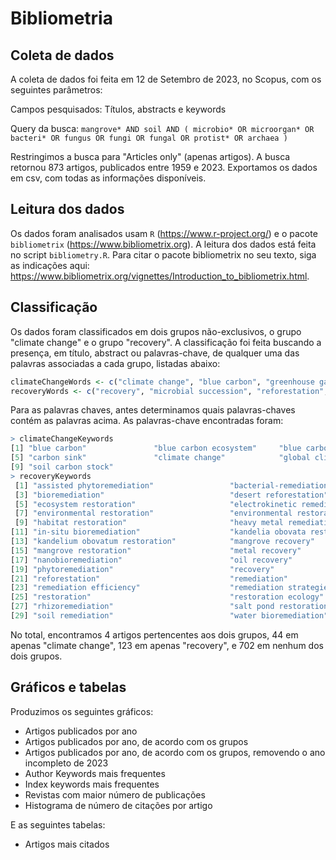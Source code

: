 # Bibliometria

## Coleta de dados

A coleta de dados foi feita em 12 de Setembro de 2023, no Scopus, com os seguintes parâmetros:

Campos pesquisados: Títulos, abstracts e keywords

Query da busca:
`mangrove* AND soil AND ( microbio* OR microorgan* OR bacteri* OR fungus OR fungi OR fungal OR protist* OR archaea )`

Restringimos a busca para "Articles only" (apenas artigos). A busca retornou 873 artigos, publicados entre 1959 e 2023. Exportamos os dados em csv, com todas as informações disponíveis.

## Leitura dos dados

Os dados foram analisados usam `R` (https://www.r-project.org/) e o pacote `bibliometrix` (https://www.bibliometrix.org). A leitura dos dados está feita no script `bibliometry.R`. Para citar o pacote bibliometrix no seu texto, siga as indicações aqui: https://www.bibliometrix.org/vignettes/Introduction_to_bibliometrix.html.

## Classificação

Os dados foram classificados em dois grupos não-exclusivos, o grupo "climate change" e o grupo "recovery". A classificação foi feita buscando a presença, em título, abstract ou palavras-chave, de qualquer uma das palavras associadas a cada grupo, listadas abaixo:

```r
climateChangeWords <- c("climate change", "blue carbon", "greenhouse gas mitigation", "carbon stock", "carbon sink", "carbon sequestration")
recoveryWords <- c("recovery", "microbial succession", "reforestation", "replanting", "restoration", "remediation")
```

Para as palavras chaves, antes determinamos quais palavras-chaves contém as palavras acima. As palavras-chave encontradas foram:

```r
> climateChangeKeywords
[1] "blue carbon"               "blue carbon ecosystem"     "blue carbon ecosystems"    "carbon sequestration"
[5] "carbon sink"               "climate change"            "global climate changes"    "soil carbon sequestration"
[9] "soil carbon stock"
> recoveryKeywords
 [1] "assisted phytoremediation"                 "bacterial-remediation"
 [3] "bioremediation"                            "desert reforestation"
 [5] "ecosystem restoration"                     "electrokinetic remediation"
 [7] "environmental restoration"                 "environmental restoration and remediation"
 [9] "habitat restoration"                       "heavy metal remediation"
[11] "in-situ bioremediation"                    "kandelia obovata restoration"
[13] "kandelium obovatum restoration"            "mangrove recovery"
[15] "mangrove restoration"                      "metal recovery"
[17] "nanobioremediation"                        "oil recovery"
[19] "phytoremediation"                          "recovery"
[21] "reforestation"                             "remediation"
[23] "remediation efficiency"                    "remediation strategies"
[25] "restoration"                               "restoration ecology"
[27] "rhizoremediation"                          "salt pond restoration"
[29] "soil remediation"                          "water bioremediation"
```

No total, encontramos 4 artigos pertencentes aos dois grupos, 44 em apenas "climate change", 123 em apenas "recovery", e 702 em nenhum dos dois grupos.

## Gráficos e tabelas

Produzimos os seguintes gráficos:
- Artigos publicados por ano
- Artigos publicados por ano, de acordo com os grupos
- Artigos publicados por ano, de acordo com os grupos, removendo o ano incompleto de 2023
- Author Keywords mais frequentes
- Index keywords mais frequentes
- Revistas com maior número de publicações
- Histograma de número de citações por artigo

E as seguintes tabelas:
- Artigos mais citados
